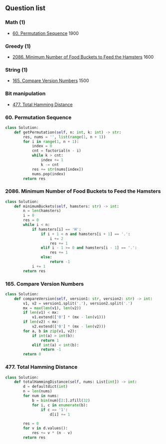 ## Question list

### Math (1)

* [60. Permutation Sequence](#60-permutation-sequence) 1900

### Greedy (1)

* [2086. Minimum Number of Food Buckets to Feed the Hamsters](#2086-minimum-number-of-food-buckets-to-feed-the-hamsters) 1600

### String (1)

* [165. Compare Version Numbers](#165-Compare-Version-Numbers) 1500

### Bit manipulation

* [477. Total Hamming Distance](#477-total-hamming-distance)

### 60. Permutation Sequence

```python
class Solution:
    def getPermutation(self, n: int, k: int) -> str:
        res, nums = '', list(range(1, n + 1))
        for i in range(1, n + 1):
            index = 0
            cnt = factorial(n - i)
            while k > cnt:
                index += 1
                k -= cnt
            res += str(nums[index])
            nums.pop(index)
        return res
```

### 2086. Minimum Number of Food Buckets to Feed the Hamsters

```python
class Solution:
    def minimumBuckets(self, hamsters: str) -> int:
        n = len(hamsters)
        i = 0
        res = 0
        while i < n:
            if hamsters[i] == 'H':
                if i + 1 < n and hamsters[i + 1] == '.':
                    i += 2
                    res += 1
                elif i - 1 >= 0 and hamsters[i - 1] == '.':
                    res += 1
                else:
                    return -1
            i += 1
        return res
```

### 165. Compare Version Numbers

```python
class Solution:
    def compareVersion(self, version1: str, version2: str) -> int:
        v1, v2 = version1.split('.'), version2.split('.')
        mx = max(len(v1), len(v2))
        if len(v1) < mx:
            v1.extend(['0'] * (mx - len(v1)))
        if len(v2) < mx:
            v2.extend(['0'] * (mx - len(v2)))
        for a, b in zip(v1, v2):
            if int(a) > int(b):
                return 1
            elif int(a) < int(b):
                return -1
        return 0
```

### 477. Total Hamming Distance

```python
class Solution:
    def totalHammingDistance(self, nums: List[int]) -> int:
        d = defaultdict(int)
        n = len(nums)
        for num in nums:
            b = bin(num)[2:].zfill(32)
            for i, c in enumerate(b):
                if c == '1':
                    d[i] += 1
    
        res = 0
        for v in d.values():
            res += v * (n - v)
        return res
```